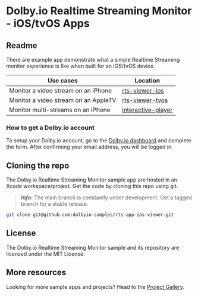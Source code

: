 # Dolby.io Realtime Streaming Monitor - iOS/tvOS Apps

## Readme

There are example app demonstrate what a simple Realtime Streaming monitor experience is like when built for an iOS/tvOS device.

| Use cases                            | Location                                 | 
| ------------------------------------ | ---------------------------------------- | 
| Monitor a video stream on an iPhone  | [rts-viewer-ios](rts-viewer-ios)         |
| Monitor a video stream on an AppleTV | [rts-viewer-tvos](rts-viewer-tvos)       | 
| Monitor multi-streams on an iPhone   | [interactive-player](interactive-player) |

### How to get a Dolby.io account

To setup your Dolby.io account, go to the [Dolby.io dashboard](https://dashboard.dolby.io/signup/) and complete the form. After confirming your email address, you will be logged in.  

## Cloning the repo

The Dolby.io Realtime Streaming Monitor sample app are hosted in an Xcode workspace/project.
Get the code by cloning this repo using git.

> **_Info:_** The main branch is constantly under development. Get a tagged branch for a stable release.

```bash
git clone git@github.com:dolbyio-samples/rts-app-ios-viewer.git
```

## License

The Dolby.io Realtime Streaming Monitor sample and its repository are licensed under the MIT License.

## More resources

Looking for more sample apps and projects? Head to the [Project Gallery](https://docs.dolby.io/communications-apis/page/gallery).
